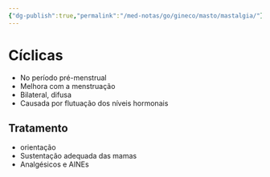 ```yaml
---
{"dg-publish":true,"permalink":"/med-notas/go/gineco/masto/mastalgia/"}
---
```


# Cíclicas
- No período pré-menstrual
- Melhora com a menstruação
- Bilateral, difusa
- Causada por flutuação dos níveis hormonais
## Tratamento
- orientação
- Sustentação adequada das mamas
- Analgésicos e AINEs